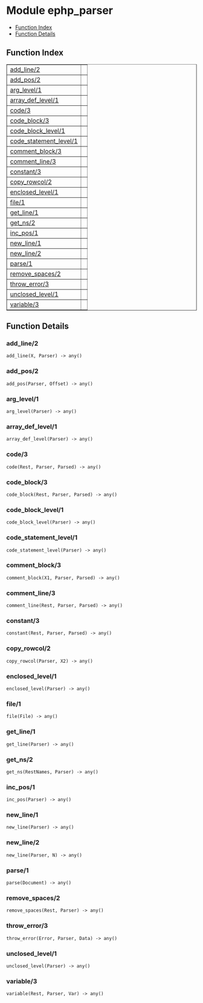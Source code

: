 

# Module ephp_parser #
* [Function Index](#index)
* [Function Details](#functions)

<a name="index"></a>

## Function Index ##


<table width="100%" border="1" cellspacing="0" cellpadding="2" summary="function index"><tr><td valign="top"><a href="#add_line-2">add_line/2</a></td><td></td></tr><tr><td valign="top"><a href="#add_pos-2">add_pos/2</a></td><td></td></tr><tr><td valign="top"><a href="#arg_level-1">arg_level/1</a></td><td></td></tr><tr><td valign="top"><a href="#array_def_level-1">array_def_level/1</a></td><td></td></tr><tr><td valign="top"><a href="#code-3">code/3</a></td><td></td></tr><tr><td valign="top"><a href="#code_block-3">code_block/3</a></td><td></td></tr><tr><td valign="top"><a href="#code_block_level-1">code_block_level/1</a></td><td></td></tr><tr><td valign="top"><a href="#code_statement_level-1">code_statement_level/1</a></td><td></td></tr><tr><td valign="top"><a href="#comment_block-3">comment_block/3</a></td><td></td></tr><tr><td valign="top"><a href="#comment_line-3">comment_line/3</a></td><td></td></tr><tr><td valign="top"><a href="#constant-3">constant/3</a></td><td></td></tr><tr><td valign="top"><a href="#copy_rowcol-2">copy_rowcol/2</a></td><td></td></tr><tr><td valign="top"><a href="#enclosed_level-1">enclosed_level/1</a></td><td></td></tr><tr><td valign="top"><a href="#file-1">file/1</a></td><td></td></tr><tr><td valign="top"><a href="#get_line-1">get_line/1</a></td><td></td></tr><tr><td valign="top"><a href="#get_ns-2">get_ns/2</a></td><td></td></tr><tr><td valign="top"><a href="#inc_pos-1">inc_pos/1</a></td><td></td></tr><tr><td valign="top"><a href="#new_line-1">new_line/1</a></td><td></td></tr><tr><td valign="top"><a href="#new_line-2">new_line/2</a></td><td></td></tr><tr><td valign="top"><a href="#parse-1">parse/1</a></td><td></td></tr><tr><td valign="top"><a href="#remove_spaces-2">remove_spaces/2</a></td><td></td></tr><tr><td valign="top"><a href="#throw_error-3">throw_error/3</a></td><td></td></tr><tr><td valign="top"><a href="#unclosed_level-1">unclosed_level/1</a></td><td></td></tr><tr><td valign="top"><a href="#variable-3">variable/3</a></td><td></td></tr></table>


<a name="functions"></a>

## Function Details ##

<a name="add_line-2"></a>

### add_line/2 ###

`add_line(X, Parser) -> any()`

<a name="add_pos-2"></a>

### add_pos/2 ###

`add_pos(Parser, Offset) -> any()`

<a name="arg_level-1"></a>

### arg_level/1 ###

`arg_level(Parser) -> any()`

<a name="array_def_level-1"></a>

### array_def_level/1 ###

`array_def_level(Parser) -> any()`

<a name="code-3"></a>

### code/3 ###

`code(Rest, Parser, Parsed) -> any()`

<a name="code_block-3"></a>

### code_block/3 ###

`code_block(Rest, Parser, Parsed) -> any()`

<a name="code_block_level-1"></a>

### code_block_level/1 ###

`code_block_level(Parser) -> any()`

<a name="code_statement_level-1"></a>

### code_statement_level/1 ###

`code_statement_level(Parser) -> any()`

<a name="comment_block-3"></a>

### comment_block/3 ###

`comment_block(X1, Parser, Parsed) -> any()`

<a name="comment_line-3"></a>

### comment_line/3 ###

`comment_line(Rest, Parser, Parsed) -> any()`

<a name="constant-3"></a>

### constant/3 ###

`constant(Rest, Parser, Parsed) -> any()`

<a name="copy_rowcol-2"></a>

### copy_rowcol/2 ###

`copy_rowcol(Parser, X2) -> any()`

<a name="enclosed_level-1"></a>

### enclosed_level/1 ###

`enclosed_level(Parser) -> any()`

<a name="file-1"></a>

### file/1 ###

`file(File) -> any()`

<a name="get_line-1"></a>

### get_line/1 ###

`get_line(Parser) -> any()`

<a name="get_ns-2"></a>

### get_ns/2 ###

`get_ns(RestNames, Parser) -> any()`

<a name="inc_pos-1"></a>

### inc_pos/1 ###

`inc_pos(Parser) -> any()`

<a name="new_line-1"></a>

### new_line/1 ###

`new_line(Parser) -> any()`

<a name="new_line-2"></a>

### new_line/2 ###

`new_line(Parser, N) -> any()`

<a name="parse-1"></a>

### parse/1 ###

`parse(Document) -> any()`

<a name="remove_spaces-2"></a>

### remove_spaces/2 ###

`remove_spaces(Rest, Parser) -> any()`

<a name="throw_error-3"></a>

### throw_error/3 ###

`throw_error(Error, Parser, Data) -> any()`

<a name="unclosed_level-1"></a>

### unclosed_level/1 ###

`unclosed_level(Parser) -> any()`

<a name="variable-3"></a>

### variable/3 ###

`variable(Rest, Parser, Var) -> any()`

